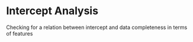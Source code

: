 # Intercept Analysis
 Checking for a relation between intercept and data completeness in terms of features
